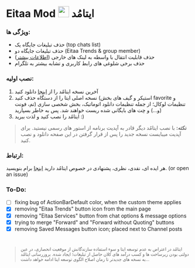 

# Eitaa Mod <img src="https://eitaa.com/assets/images/logos/site-logo-larg.png" width="30" /> ایتامُد

### ویژگی ها:
- حذف تبلیغات جایگاه یک (top chats list)
- حذف تبلیغات جایگاه دو (Eitaa Trends & group member)
- حذف قابلیت انتقال با واسطه به لینک های خارجی ([اطلاعات بیشتر](https://github.com/cigeration/Eitaa-Mod/blob/main/differences/ExternalLinkRedirect.md))
- حذف برخی شلوغی های رابط کاربری و تشابه بیشتر به تلگرام

### نصب اولیه:

1. آخرین نسخه ایتامُد را از [اینجا](https://github.com/cigeration/eitaa-mod/releases) دانلود کنید
2. نسخه اصلی ایتا را از دستگاه حذف کنید (استیکر و گیف های بخش favorite و تنظیمات لوکال؛ از جمله تنظیمات دانلود اتوماتیک، بخش شخصی سازی (تم، فونت و...) و چت های بایگانی شده ریست خواهند شد. پس به خاطر بسپارید)
3. ایتامُد را نصب کنید و لذت ببرید :)



>**نکته:** با نصب ایتامُد دیگر قادر به آپدیت برنامه از استور های رسمی نیستید. برای آپدیت میبایست نسخه جدید را پس از قرار گرفتن در این صفحه دانلود و نصب کنید.

### ارتباط:
هر ایده ای، نقدی، نظری، پشنهادی در خصوص ایتامُد دارید [اینجا](https://veilmsg.pythonanywhere.com/user/cigeration) برام بنویسید. (or open an issue)

### To-Do:
- [ ] fixing bug of ActionBarDefault color, when the custom theme applies
- [x] removing "Eitaa Trends" button icon from the main page
- [x] removing "Eitaa Services" button from chat options & message options
- [x] trying to merge "Forward" and "Forward without Quoting" buttons
- [x] removing Saved Messages button icon; placed next to Channel posts 

# 

><sup>ایتامُد در اعتراض به عدم توسعه ایتا و سوء استفاده سازندگانش از موقعیت انحصاری، در عین دولتی بودن زیرساخت ها و کسب درآمد های کلان حاصل از تبلیغات؛ ایجاد شده. بروزرسانی ایتامُد به نسخه های جدیدتر تا زمان اصلاح الگوی توسعه ایتا ادامه خواهد داشت...</sup>
